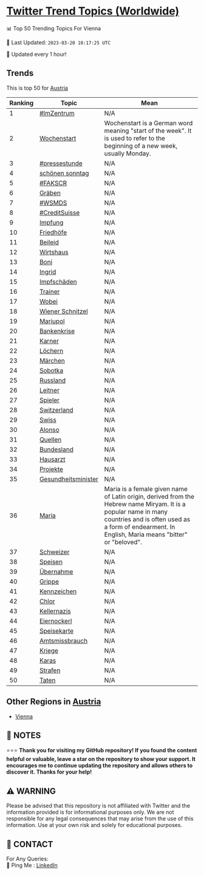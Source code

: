 [Twitter Trend Topics (Worldwide)](https://github.com/ErcinDedeoglu/Twitter-Trend-Topics)
==========


📊 Top 50 Trending Topics For Vienna

📆 Last Updated: `2023-03-20 10:17:25 UTC`

🔧 Updated every 1 hour!


## Trends

This is top 50 for [Austria](</Austria>)

| Ranking | Topic | Mean |
| ------- | ------------ | ------------ |
| 1 | [#ImZentrum](http://twitter.com/search?q=%23ImZentrum) | N/A |
| 2 | [Wochenstart](http://twitter.com/search?q=Wochenstart) | Wochenstart is a German word meaning "start of the week". It is used to refer to the beginning of a new week, usually Monday. |
| 3 | [#pressestunde](http://twitter.com/search?q=%23pressestunde) | N/A |
| 4 | [schönen sonntag](http://twitter.com/search?q=sch%c3%b6nen+sonntag) | N/A |
| 5 | [#FAKSCR](http://twitter.com/search?q=%23FAKSCR) | N/A |
| 6 | [Gräben](http://twitter.com/search?q=Gr%c3%a4ben) | N/A |
| 7 | [#WSMDS](http://twitter.com/search?q=%23WSMDS) | N/A |
| 8 | [#CreditSuisse](http://twitter.com/search?q=%23CreditSuisse) | N/A |
| 9 | [Impfung](http://twitter.com/search?q=Impfung) | N/A |
| 10 | [Friedhöfe](http://twitter.com/search?q=Friedh%c3%b6fe) | N/A |
| 11 | [Beileid](http://twitter.com/search?q=Beileid) | N/A |
| 12 | [Wirtshaus](http://twitter.com/search?q=Wirtshaus) | N/A |
| 13 | [Boni](http://twitter.com/search?q=Boni) | N/A |
| 14 | [Ingrid](http://twitter.com/search?q=Ingrid) | N/A |
| 15 | [Impfschäden](http://twitter.com/search?q=Impfsch%c3%a4den) | N/A |
| 16 | [Trainer](http://twitter.com/search?q=Trainer) | N/A |
| 17 | [Wobei](http://twitter.com/search?q=Wobei) | N/A |
| 18 | [Wiener Schnitzel](http://twitter.com/search?q=Wiener+Schnitzel) | N/A |
| 19 | [Mariupol](http://twitter.com/search?q=Mariupol) | N/A |
| 20 | [Bankenkrise](http://twitter.com/search?q=Bankenkrise) | N/A |
| 21 | [Karner](http://twitter.com/search?q=Karner) | N/A |
| 22 | [Löchern](http://twitter.com/search?q=L%c3%b6chern) | N/A |
| 23 | [Märchen](http://twitter.com/search?q=M%c3%a4rchen) | N/A |
| 24 | [Sobotka](http://twitter.com/search?q=Sobotka) | N/A |
| 25 | [Russland](http://twitter.com/search?q=Russland) | N/A |
| 26 | [Leitner](http://twitter.com/search?q=Leitner) | N/A |
| 27 | [Spieler](http://twitter.com/search?q=Spieler) | N/A |
| 28 | [Switzerland](http://twitter.com/search?q=Switzerland) | N/A |
| 29 | [Swiss](http://twitter.com/search?q=Swiss) | N/A |
| 30 | [Alonso](http://twitter.com/search?q=Alonso) | N/A |
| 31 | [Quellen](http://twitter.com/search?q=Quellen) | N/A |
| 32 | [Bundesland](http://twitter.com/search?q=Bundesland) | N/A |
| 33 | [Hausarzt](http://twitter.com/search?q=Hausarzt) | N/A |
| 34 | [Projekte](http://twitter.com/search?q=Projekte) | N/A |
| 35 | [Gesundheitsminister](http://twitter.com/search?q=Gesundheitsminister) | N/A |
| 36 | [Maria](http://twitter.com/search?q=Maria) | Maria is a female given name of Latin origin, derived from the Hebrew name Miryam. It is a popular name in many countries and is often used as a form of endearment. In English, Maria means "bitter" or "beloved". |
| 37 | [Schweizer](http://twitter.com/search?q=Schweizer) | N/A |
| 38 | [Speisen](http://twitter.com/search?q=Speisen) | N/A |
| 39 | [Übernahme](http://twitter.com/search?q=%c3%9cbernahme) | N/A |
| 40 | [Grippe](http://twitter.com/search?q=Grippe) | N/A |
| 41 | [Kennzeichen](http://twitter.com/search?q=Kennzeichen) | N/A |
| 42 | [Chlor](http://twitter.com/search?q=Chlor) | N/A |
| 43 | [Kellernazis](http://twitter.com/search?q=Kellernazis) | N/A |
| 44 | [Eiernockerl](http://twitter.com/search?q=Eiernockerl) | N/A |
| 45 | [Speisekarte](http://twitter.com/search?q=Speisekarte) | N/A |
| 46 | [Amtsmissbrauch](http://twitter.com/search?q=Amtsmissbrauch) | N/A |
| 47 | [Kriege](http://twitter.com/search?q=Kriege) | N/A |
| 48 | [Karas](http://twitter.com/search?q=Karas) | N/A |
| 49 | [Strafen](http://twitter.com/search?q=Strafen) | N/A |
| 50 | [Taten](http://twitter.com/search?q=Taten) | N/A |



## Other Regions in [Austria](</Austria>)

* [Vienna](</Austria/Vienna.md>)



## 📝 NOTES

⭐⭐⭐ **Thank you for visiting my GitHub repository! If you found the content helpful or valuable, leave a star on the repository to show your support. It encourages me to continue updating the repository and allows others to discover it. Thanks for your help!**


## ⚠️ WARNING

Please be advised that this repository is not affiliated with Twitter and the information provided is for informational purposes only. We are not responsible for any legal consequences that may arise from the use of this information. Use at your own risk and solely for educational purposes.


## 📨 CONTACT

 For Any Queries:  
            🏓 Ping Me : [LinkedIn](https://www.linkedin.com/in/ercindedeoglu/)
